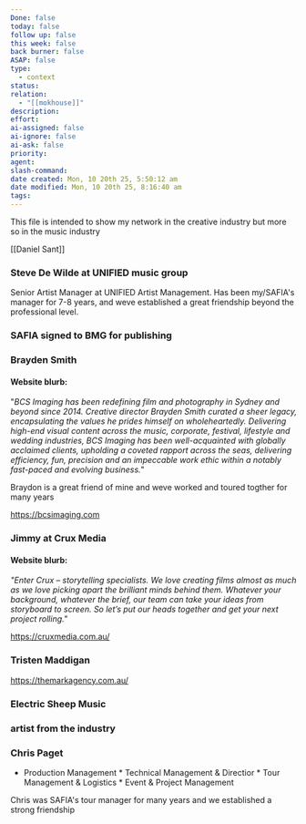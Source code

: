 ```yaml
---
Done: false
today: false
follow up: false
this week: false
back burner: false
ASAP: false
type:
  - context
status:
relation:
  - "[[mokhouse]]"
description:
effort:
ai-assigned: false
ai-ignore: false
ai-ask: false
priority:
agent:
slash-command:
date created: Mon, 10 20th 25, 5:50:12 am
date modified: Mon, 10 20th 25, 8:16:40 am
tags:
---
```

This file is intended to show my network in the creative industry but more so in the music industry

[[Daniel Sant]]


### Steve De Wilde at UNIFIED music group

Senior Artist Manager at UNIFIED Artist Management. Has been my/SAFIA's manager for 7-8 years, and weve established a great friendship beyond the professional level.


### SAFIA signed to BMG for publishing


### Brayden Smith

#### Website blurb:

"*BCS Imaging has been redefining film and photography in Sydney and beyond since 2014. Creative director Brayden Smith curated a sheer legacy, encapsulating the values he prides himself on wholeheartedly. Delivering high-end visual content across the music, corporate, festival, lifestyle and wedding industries, BCS Imaging has been well-acquainted with globally acclaimed clients, upholding a coveted rapport across the seas, delivering efficiency, fun, precision and an impeccable work ethic within a notably fast-paced and evolving business.*"

Braydon is a great friend of mine and weve worked and toured togther for many years

https://bcsimaging.com

### Jimmy at Crux Media

#### Website blurb:

*"Enter Crux – storytelling specialists. We love creating films almost as much as we love picking apart the brilliant minds behind them. Whatever your background, whatever the brief, our team can take your ideas from storyboard to screen. So let’s put our heads together and get your next project rolling."*

https://cruxmedia.com.au/
### Tristen Maddigan

https://themarkagency.com.au/
### Electric Sheep Music


### artist from the industry 



### Chris Paget
* Production Management * Technical Management & Directior * Tour Management & Logistics * Event & Project Management

Chris was SAFIA's tour manager for many years and we established a strong friendship 


